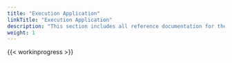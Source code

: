 ```yaml
---
title: "Execution Application"
linkTitle: "Execution Application"
description: "This section includes all reference documentation for the APIs exposed by the Execution Application."
weight: 1
---
```


{{< workinprogress >}}
